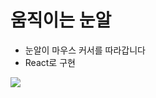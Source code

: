 # 움직이는 눈알

- 눈알이 마우스 커서를 따라갑니다
- React로 구현

<img src='https://im2.ezgif.com/tmp/ezgif-2-64df028254.gif'/>
